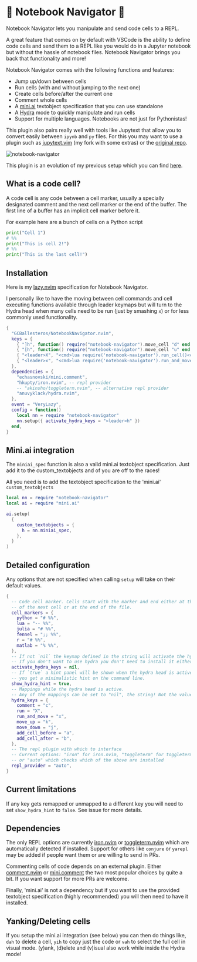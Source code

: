 # 🚢 Notebook Navigator 🚢

Notebook Navigator lets you manipulate and send code cells to a REPL.

A great feature that comes on by default with VSCode is the ability to define
code cells and send them to a REPL like you would do in a Jupyter notebook but
without the hassle of notebook files. Notebook Navigator brings you back that
functionality and more!

Notebook Navigator comes with the following functions and features:
- Jump up/down between cells
- Run cells (with and without jumping to the next one)
- Create cells before/after the current one
- Comment whole cells
- A [mini.ai](https://github.com/echasnovski/mini.nvim/blob/main/readmes/mini-ai.md) textobject
  specification that you can use standalone
- A [Hydra](https://github.com/anuvyklack/hydra.nvim) mode to quickly manipulate and run
  cells
- Support for multiple languages. Notebooks are not just for Pythonistas!

This plugin also pairs really well with tools like Jupytext that allow you to
convert easily between `ipynb` and `py` files. For this you may want to use a
plugin such as [jupytext.vim](https://github.com/GCBallesteros/jupytext.vim)  (my fork with some
extras) or the [original repo](https://github.com/goerz/jupytext.vim).

![notebook-navigator](assets/notebook_navigator.gif)

This plugin is an evolution of my previous setup which you can find
[here](https://www.maxwellrules.com/misc/nvim_jupyter.html).

## What is a code cell?
A code cell is any code between a cell marker, usually a specially designated comment
and the next cell marker or the end of the buffer. The first line of a buffer has an
implicit cell marker before it.

For example here are a bunch of cells on a Python script
```python
print("Cell 1")
# %%
print("This is cell 2!")
# %%
print("This is the last cell!")
```


## Installation
Here is my [lazy.nvim](https://github.com/folke/lazy.nvim) specification for Notebook
Navigator.

I personally like to have the moving between cell commands and cell executing functions
available through leader keymaps but will turn to the Hydra head when many cells need to
be run (just by smashing `x`) or for less commonly used functionality.
```lua
{
  "GCBallesteros/NotebookNavigator.nvim",
  keys = {
    { "]h", function() require("notebook-navigator").move_cell "d" end },
    { "[h", function() require("notebook-navigator").move_cell "u" end },
    { "<leader>X", "<cmd>lua require('notebook-navigator').run_cell()<cr>" },
    { "<leader>x", "<cmd>lua require('notebook-navigator').run_and_move()<cr>" },
  },
  dependencies = {
    "echasnovski/mini.comment",
    "hkupty/iron.nvim", -- repl provider
    -- "akinsho/toggleterm.nvim", -- alternative repl provider
    "anuvyklack/hydra.nvim",
  },
  event = "VeryLazy",
  config = function()
    local nn = require "notebook-navigator"
    nn.setup({ activate_hydra_keys = "<leader>h" })
  end,
}
```

## Mini.ai integration
The `miniai_spec` function is also a valid mini.ai textobject specification.
Just add it to the custom_textobjects and of you are off to the races!

All you need is to add the textobject specification to the 'mini.ai' `custom_textobjects`

```lua
local nn = require "notebook-navigator"
local ai = require "mini.ai"

ai.setup(
  {
    custom_textobjects = {
      h = nn.miniai_spec,
    },
  }
)
```

## Detailed configuration
Any options that are not specified when calling `setup` will take on their default values.
```lua
{
  -- Code cell marker. Cells start with the marker and end either at the beginning
  -- of the next cell or at the end of the file.
  cell_markers = {
    python = "# %%",
    lua = "-- %%",
    julia = "# %%",
    fennel = ";; %%",
    r = "# %%",
    matlab = "% %%",
  },
  -- If not `nil` the keymap defined in the string will activate the hydra head.
  -- If you don't want to use hydra you don't need to install it either.
  activate_hydra_keys = nil,
  -- If `true` a hint panel will be shown when the hydra head is active. If `false`
  -- you get a minimalistic hint on the command line.
  show_hydra_hint = true,
  -- Mappings while the hydra head is active.
  -- Any of the mappings can be set to "nil", the string! Not the value! to unamp it
  hydra_keys = {
    comment = "c",
    run = "X",
    run_and_move = "x",
    move_up = "k",
    move_down = "j",
    add_cell_before = "a",
    add_cell_after = "b",
  },
  -- The repl plugin with which to interface
  -- Current options: "iron" for iron.nvim, "toggleterm" for toggleterm.nvim,
  -- or "auto" which checks which of the above are installed
  repl_provider = "auto",
}
```

## Current limitations
If any key gets remapped or unmapped to a different key you will need to set `show_hydra_hint`
to `false`. See issue for more details.


## Dependencies
The only REPL options are currently [iron.nvim](https://github.com/Vigemus/iron.nvim) or
[toggleterm.nvim](https://github.com/akinsho/toggleterm.nvim) which are automatically detected
if installed.
Support for others like `conjure` or `yarepl` may be added if people want them
or are willing to send in PRs.

Commenting cells of code depends on an external plugin. Either
[comment.nvim](https://github.com/numToStr/Comment.nvim) or
[mini.comment](https://github.com/echasnovski/mini.comment) the two most
popular choices by quite a bit. If you want support for more PRs are welcome.

Finally, 'mini.ai' is not a dependency but if you want to use the provided
textobject specification (highly recommended) you will then need to have it
installed.


## Yanking/Deleting cells
If you setup the mini.ai integration (see below) you can then do things like,
`dah` to delete a cell, `yih` to copy just the code or `vah` to select the full
cell in visual mode. (y)ank, (d)elete and (v)isual also work while inside the
Hydra mode!
